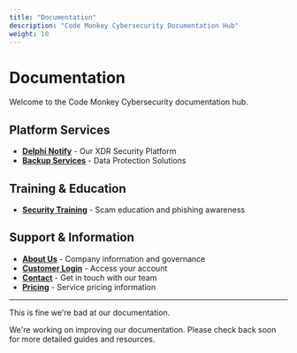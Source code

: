 ```yaml
---
title: "Documentation"
description: "Code Monkey Cybersecurity Documentation Hub"
weight: 10
---
```


# Documentation

Welcome to the Code Monkey Cybersecurity documentation hub.

## Platform Services

- **[Delphi Notify](/docs/delphi/)** - Our XDR Security Platform
- **[Backup Services](/docs/delphi/backup/)** - Data Protection Solutions

## Training & Education

- **[Security Training](/docs/training/)** - Scam education and phishing awareness

## Support & Information

- **[About Us](/docs/governance/)** - Company information and governance
- **[Customer Login](/docs/login/)** - Access your account
- **[Contact](/docs/contact/)** - Get in touch with our team
- **[Pricing](/docs/pricing/)** - Service pricing information

---

This is fine we're bad at our documentation.

We're working on improving our documentation. Please check back soon for more detailed guides and resources.